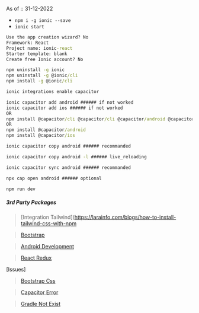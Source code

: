 As of :: 31-12-2022

- ```npm i -g ionic --save```
- ```ionic start```

```cmd
Use the app creation wizard? No
Framework: React
Project name: ionic-react
Starter template: blank
Create free Ionic account? No
```

```cmd
npm uninstall -g ionic
npm uninstall -g @ionic/cli
npm install -g @ionic/cli
```

```cmd 
ionic integrations enable capacitor
```
```cmd
ionic capacitor add android ###### if not worked
ionic capacitor add ios ###### if not worked
OR
npm install @capacitor/cli @capacitor/cli @capacitor/android @capacitor/ios
OR
npm install @capacitor/android
npm install @capacitor/ios
```
```cmd
ionic capacitor copy android ###### recommanded
```
```cmd
ionic capacitor copy android -l ###### live_reloading
```
```cmd
ionic capacitor sync android ###### recommanded
```
```cmd
npx cap open android ###### optional
```
```cmd
npm run dev
```

##### 3rd Party Packages

> [Integration Tailwind](https://larainfo.com/blogs/how-to-install-tailwind-css-with-npm

> [Bootstrap](https://getbootstrap.com/docs/4.4/getting-started/introduction/)

> [Android Development](https://ionicframework.com/docs/developing/android)

> [React Redux](https://react-redux.js.org/tutorials/quick-start)

[Issues]

> [Bootstrap Css](https://stackoverflow.com/questions/38684023/bootstrap-4-flex-grid-system-only)

> [Capacitor Error](https://stackoverflow.com/questions/67633486/an-error-occurred-while-running-subprocess-capacitor-when-creating-new-ionic-pro)

> [Gradle Not Exist](https://stackoverflow.com/questions/63267827/capacitor-settings-gradle-as-it-does-not-exist)
